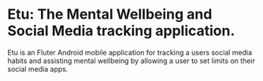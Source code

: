 # Etu: The Mental Wellbeing and Social Media tracking application.

Etu is an Fluter Android mobile application for tracking a users social media habits and assisting mental wellbeing by allowing a user to set limits on their social media apps.
